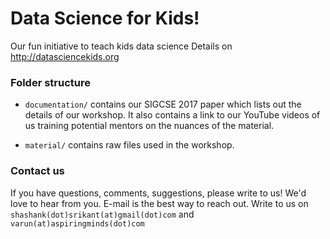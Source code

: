 # Data Science for Kids! 
Our fun initiative to teach kids data science
Details on http://datasciencekids.org

### Folder structure
- `documentation/` contains our SIGCSE 2017 paper which lists out the details of our workshop. 
It also contains a link to our YouTube videos of us training potential mentors on the nuances of the material.

- `material/` contains raw files used in the workshop.

### Contact us
If you have questions, comments, suggestions, please write to us! We'd love to hear from you.
E-mail is the best way to reach out. Write to us on `shashank(dot)srikant(at)gmail(dot)com` and `varun(at)aspiringminds(dot)com`

